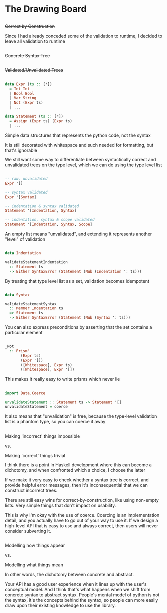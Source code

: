 # The Drawing Board

##

~~Correct by Construction~~

<div class="notes">
Since I had already conceded some of the validation to runtime, I decided
to leave all validation to runtime
</div>

##

~~Concrete Syntax Tree~~

##

~~Validated/Unvalidated Trees~~

##

```haskell
data Expr (ts :: [*])
  = Int Int
  | Bool Bool
  | Var String
  | Not (Expr ts)
  | ...

data Statement (ts :: [*])
  = Assign (Expr ts) (Expr ts)
  | ...
```

<div class="notes">
Simple data structures that represents the python code, not the syntax

It is still decorated with whitespace and such needed for formatting, but that's ignorable

We still want some way to differentiate between syntactically correct and
unvalidated trees on the type level, which we can do using the type level
list
</div>

##

```haskell
-- raw, unvalidated
Expr '[]

-- syntax validated
Expr '[Syntax]

-- indentation & syntax validated
Statement '[Indentation, Syntax]

-- indentation, syntax & scope validated
Statement '[Indentation, Syntax, Scope] 
```

<div class="notes">
An empty list means "unvalidated", and extending it represents another "level"
of validation
</div>

##

```haskell
data Indentation

validateStatementIndentation
  :: Statement ts
  -> Either SyntaxError (Statement (Nub (Indentation ': ts)))
```

<div class="notes">
By treating that type level list as a set, validation becomes idempotent
</div>

##

```haskell
data Syntax

validateStatementSyntax
  :: Member Indentation ts
  => Statement ts
  -> Either SyntaxError (Statement (Nub (Syntax ': ts)))
```

<div class="notes">
You can also express preconditions by asserting that the set contains a
particular element
</div>

##

```haskell
_Not
  :: Prism'
       (Expr ts)
       (Expr '[])
       ([Whitespace], Expr ts)
       ([Whitespace], Expr '[])
```

<div class="notes">
This makes it really easy to write prisms which never lie
</div>

##

```haskell
import Data.Coerce

unvalidateStatement :: Statement ts -> Statement '[]
unvalidateStatement = coerce
```

<div class="notes">
It also means that "unvalidation" is free, because the type-level validation list is a
phantom type, so you can coerce it away
</div>

##

Making 'incorrect' things impossible

vs.

Making 'correct' things trivial

<div class="notes">
I think there is a point in Haskell development where this can become a dichotomy,
and when confronted which a choice, I choose the latter

If we make it very easy to check whether a syntax tree is correct, and provide helpful
error messages, then it's inconsequential that we can construct incorrect trees.

There are still easy wins for correct-by-construction, like using non-empty lists.
Very simple things that don't impact on usability.

This is why I'm okay with the use of coerce. Coercing is an implementation detail,
and you actually have to go out of your way to use it. If we design a high-level API that
is easy to use and always correct, then users will never consider subverting it.
</div>

##

Modelling how things appear

vs.

Modelling what things mean

<div class="notes">
In other words, the dichotomy between concrete and abstract.

Your API has a good user experience when it lines up with the user's conceptual model. And
I think that's what happens when we shift from concrete syntax to abstract syntax. People's
mental model of python is not the syntax, it's the concepts behind the syntax, so people
can more easily draw upon their existing knowledge to use the library.
</div>

